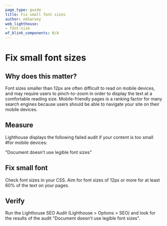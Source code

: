 ```yaml
---
page_type: guide
title: Fix small font sizes
author: ekharvey
web_lighthouse:
- font-size
wf_blink_components: N/A
---
```


# Fix small font sizes

## Why does this matter?

Font sizes smaller than 12px are often difficult to read on mobile devices, and
may require users to pinch-to-zoom in order to display the text at a comfortable
reading size. Mobile-friendly pages is a ranking factor for many search engines
because users should be able to navigate your site on their mobile devices.

## Measure

Lighthouse displays the following failed audit if your content is too small #for
mobile devices:

"Document doesn't use legible font sizes"

## Fix small font

Check font sizes in your CSS. Aim for font sizes of 12px or more for at least
60% of the text on your pages. 

## Verify

Run the Lighthouse SEO Audit (Lighthouse > Options > SEO) and look for the
results of the audit "Document doesn't use legible font sizes".